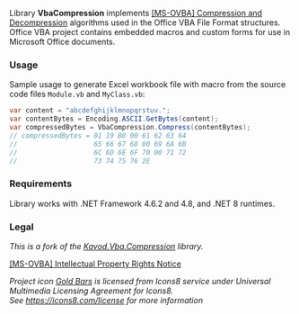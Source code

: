 Library **VbaCompression** implements [\[MS-OVBA\] Compression and Decompression][1] algorithms used
in the Office VBA File Format structures. Office VBA project contains embedded macros and custom forms
for use in Microsoft Office documents.

### Usage

Sample usage to generate Excel workbook file with macro
from the source code files `Module.vb` and `MyClass.vb`:

```csharp
var content = "abcdefghijklmnopqrstuv.";
var contentBytes = Encoding.ASCII.GetBytes(content);
var compressedBytes = VbaCompression.Compress(contentBytes);
// compressedBytes = 01 19 B0 00 61 62 63 64
//                   65 66 67 68 00 69 6A 6B
//                   6C 6D 6E 6F 70 00 71 72
//                   73 74 75 76 2E
```

### Requirements

Library works with .NET Framework 4.6.2 and 4.8, and .NET 8 runtimes.


### Legal

_This is a fork of the [Kavod.Vba.Compression][4] library._

[\[MS-OVBA\] Intellectual Property Rights Notice][2]

_Project icon [Gold Bars][3] is licensed from Icons8 service
under Universal Multimedia Licensing Agreement for Icons8._  
_See <https://icons8.com/license> for more information_

[1]: https://learn.microsoft.com/en-us/openspecs/office_file_formats/ms-ovba/4742b896-b32b-4eb0-8372-fbf01e3c65fd
[2]: https://learn.microsoft.com/en-us/openspecs/office_file_formats/ms-ovba/575462ba-bf67-4190-9fac-c275523c75fc#intellectual-property-rights-notice-for-open-specifications-documentation
[3]: https://icons8.com/icon/46072/gold-bars
[4]: https://github.com/rossknudsen/Kavod.Vba.Compression
